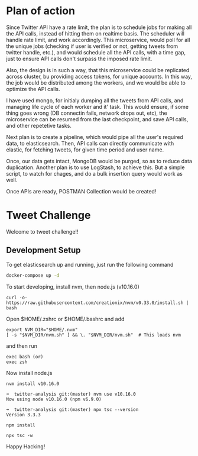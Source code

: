 #   Plan of action
Since Twitter API have a rate limit, the plan is to schedule jobs for making all the API calls, instead of hitting them on realtime basis. The scheduler will handle rate limit, and work accordingly.
This microservice, would poll for all the unique jobs (checking if user is verified or not, getting tweets from twitter handle, etc.), and would schedule all the API calls, with a time gap, just to ensure API calls don't surpass the imposed rate limit.

Also, the design is in such a way, that this microservice could be replicated across cluster, bu providing access tokens, for unique accounts. In this way, the job would be distributed among the workers, and we would be able to optimize the API calls.

I have used mongo, for initialy dumping all the tweets from API calls, and managing life cycle of each worker and it' task. 
This would ensure, if some thing goes wrong (DB connectin fails, network drops out, etc), the microservice can be resumed from the last checkpoint, and save API calls, and other repetetive tasks.


Next plan is to create a pipeline, which would pipe all the user's required data, to elasticsearch. Then, API calls can directly communicate with elastic, for fetching tweets, for given time period and user name. 

Once, our data gets intact, MongoDB would be purged, so as to reduce data duplication.
Another plan is to use LogStash, to achieve this. But a simple script, to watch for chages, and do a bulk insertion query would work as well.


Once APIs are ready, POSTMAN Collection would be created!


# Tweet Challenge

Welcome to tweet challenge!! 

## Development Setup

To get elasticsearch up and running, just run the following command

```bash
docker-compose up -d
```

To start developing, install nvm, then node.js (v10.16.0)

```
curl -o- https://raw.githubusercontent.com/creationix/nvm/v0.33.0/install.sh | bash
```

Open $HOME/.zshrc or $HOME/.bashrc and add

```
export NVM_DIR="$HOME/.nvm"
[ -s "$NVM_DIR/nvm.sh" ] && \. "$NVM_DIR/nvm.sh"  # This loads nvm
```

and then run

```
exec bash (or)
exec zsh
```

Now install node.js

```
nvm install v10.16.0

➜  twitter-analysis git:(master) nvm use v10.16.0
Now using node v10.16.0 (npm v6.9.0)

➜  twitter-analysis git:(master) npx tsc --version
Version 3.3.3

npm install

npx tsc -w
```

Happy Hacking!

